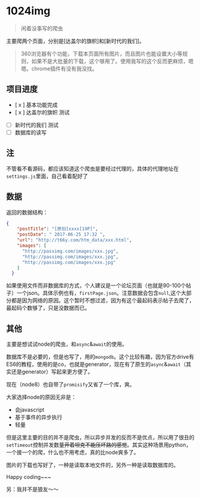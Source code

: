# 1024img

> 闲着没事写的爬虫

主要爬两个页面，分别是[达盖尔的旗帜]和[新时代的我们]。

> 360浏览器有个功能，下载本页面所有图片，而且图片也能设置大小等规则，如果不是大批量的下载，这个够用了。使用我写的这个反而更麻烦，嗯嗯。chrome插件有没有我没找。

## 项目进度

- [ x ] 基本功能完成
- [ x ] 达盖尔的旗帜 测试
- [ ] 新时代的我们 测试
- [ ] 数据库的读写

## 注

不管看不看源码，都应该知道这个爬虫是要经过代理的，具体的代理地址在`settings.js`里面，自己看着配好了


## 数据

返回的数据结构：

```json
{
    "postTitle": "[原创]xxxx[19P]",
    "postDate": " 2017-06-25 17:32 ",
    "url": "http://t66y.com/htm_data/xxx.html",
    "images": [
      "http://passimg.com/images/xxx.jpg",
      "http://passimg.com/images/xxx.jpg",
      "http://passimg.com/images/xxx.jpg"
    ]
  }
```

如果使用文件而非数据库的方式，个人建议是一个论坛页面（也就是90-100个帖子）一个json。具体示例也有，`firstPage.json`。注意数据会包含`null`,这个大部分都是因为网络的原因。这个暂时不想过滤，因为有这个最起码表示帖子去爬了，最起码个数够了，只是没数据而已。

## 其他

主要是想试试node的爬虫，和`async`&`await`的使用。

数据库不是必要的，但是也写了，用的`mongodb`。这个比较有趣，因为官方drive有ES6的教程，使用的是co，也就是generator，现在有了原生的`async`&`await`（其实还是generator）写起来更方便了。

现在（node8）也自带了`promisify`又省了一个库，爽。

大家选择node的原因无非是：

- 会javascript
- 基于事件的异步执行
- 轻量

但是这里主要的目的并不是爬虫，所以异步并发的反而不是优点，所以用了很丑的`setTimeout`控制并发数量~~开着坦克不能压坏路的感觉~~。其实这种场景用python，一个接一个的爬，什么也不用考虑，真的比node爽多了。

图片的下载也写好了，一种是读取本地文件的，另外一种是读取数据库的。

Happy coding~~~

另：我并不是狼友～～
